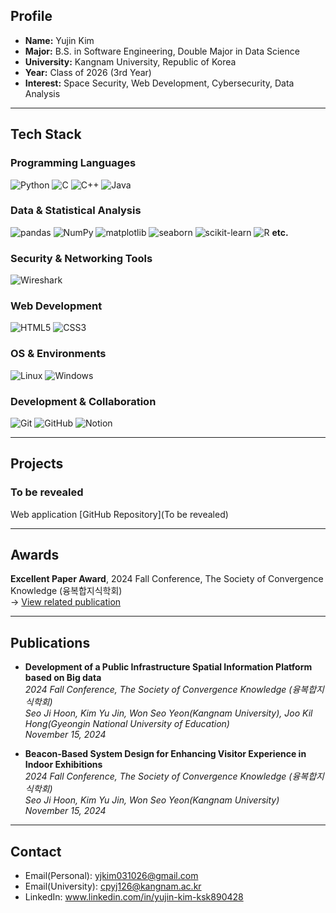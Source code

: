 ## Profile

- **Name:** Yujin Kim  
- **Major:** B.S. in Software Engineering, Double Major in Data Science
- **University:** Kangnam University, Republic of Korea
- **Year:** Class of 2026 (3rd Year)
- **Interest:** Space Security, Web Development, Cybersecurity, Data Analysis

---

## Tech Stack

### Programming Languages  
![Python](https://img.shields.io/badge/Python-3776AB?style=flat&logo=python&logoColor=white)
![C](https://img.shields.io/badge/C-A8B9CC?style=flat&logo=c&logoColor=white)
![C++](https://img.shields.io/badge/C++-00599C?style=flat&logo=c%2B%2B&logoColor=white)
![Java](https://img.shields.io/badge/Java-007396?style=flat&logo=java&logoColor=white)

### Data & Statistical Analysis  
![pandas](https://img.shields.io/badge/pandas-150458?style=flat&logo=pandas&logoColor=white)
![NumPy](https://img.shields.io/badge/NumPy-013243?style=flat&logo=numpy&logoColor=white)
![matplotlib](https://img.shields.io/badge/matplotlib-3776AB?style=flat&logo=matplotlib&logoColor=white)
![seaborn](https://img.shields.io/badge/seaborn-2E3B4E?style=flat)
![scikit-learn](https://img.shields.io/badge/scikit--learn-F7931E?style=flat&logo=scikit-learn&logoColor=white)
![R](https://img.shields.io/badge/R-276DC3?style=flat&logo=r&logoColor=white)
**etc.**

### Security & Networking Tools  
![Wireshark](https://img.shields.io/badge/Wireshark-1679A7?style=flat&logo=wireshark&logoColor=white)

### Web Development  
![HTML5](https://img.shields.io/badge/HTML5-E34F26?style=flat&logo=html5&logoColor=white)
![CSS3](https://img.shields.io/badge/CSS3-1572B6?style=flat&logo=css3&logoColor=white)

### OS & Environments  
![Linux](https://img.shields.io/badge/Linux-FCC624?style=flat&logo=linux&logoColor=black)
![Windows](https://img.shields.io/badge/Windows-0078D6?style=flat&logo=windows&logoColor=white)

### Development & Collaboration  
![Git](https://img.shields.io/badge/Git-F05032?style=flat&logo=git&logoColor=white)
![GitHub](https://img.shields.io/badge/GitHub-181717?style=flat&logo=github&logoColor=white)
![Notion](https://img.shields.io/badge/Notion-000000?style=flat&logo=notion&logoColor=white)

---

## Projects

### To be revealed
Web application
[GitHub Repository](To be revealed)

---

## Awards

**Excellent Paper Award**, 2024 Fall Conference, The Society of Convergence Knowledge (융복합지식학회)  
  → [View related publication](#development-of-a-public-infrastructure-spatial-information-platform-based-on-big-data)

---

## Publications
<a name="development-of-a-public-infrastructure-spatial-information-platform-based-on-big-data"></a>
- **Development of a Public Infrastructure Spatial Information Platform based on Big data**<br>
  *2024 Fall Conference, The Society of Convergence Knowledge (융복합지식학회)*<br>
  *Seo Ji Hoon, Kim Yu Jin, Won Seo Yeon(Kangnam University), Joo Kil Hong(Gyeongin National University of Education)*<br>
  *November 15, 2024*

- **Beacon-Based System Design for Enhancing Visitor Experience in Indoor Exhibitions**<br>
  *2024 Fall Conference, The Society of Convergence Knowledge (융복합지식학회)*<br>
  *Seo Ji Hoon, Kim Yu Jin, Won Seo Yeon(Kangnam University)*<br>
  *November 15, 2024*
  
---

## Contact

- Email(Personal): yjkim031026@gmail.com
- Email(University): cpyj126@kangnam.ac.kr
- LinkedIn: www.linkedin.com/in/yujin-kim-ksk890428

